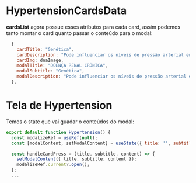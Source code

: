 # HypertensionCardsData
**cardsList** agora possue esses atributos para cada card, assim podemos tanto montar o card quanto passar o conteúdo para o modal: 

````javascript
  {
    cardTitle: "Genética",
    cardDescription: "Pode influenciar os níveis de pressão arterial entre...",
    cardImg: dnaImage,
    modalTitle: "DOENÇA RENAL CRÔNICA",
    modalSubtitle: "Genética",
    modalDescription: "Pode influenciar os níveis de pressão arterial entre 30-50%. No entanto, devido à ampla diversidade de genes, às variantes genéticas estudadas até o momento e aos grupos étnicos diferentes em nosso país, não foram identificados dados uniformes com relação a tal fator."
  },
````

# Tela de Hypertension
Temos o state que vai guadar o conteúdos do modal:

````javascript 
export default function Hypertension() {
  const modalizeRef = useRef(null);
  const [modalContent, setModalContent] = useState({ title: '', subtitle: '', content: '' });

  const handleCardPress = (title, subtitle, content) => {
    setModalContent({ title, subtitle, content });
    modalizeRef.current?.open();
  };
  ...
````
